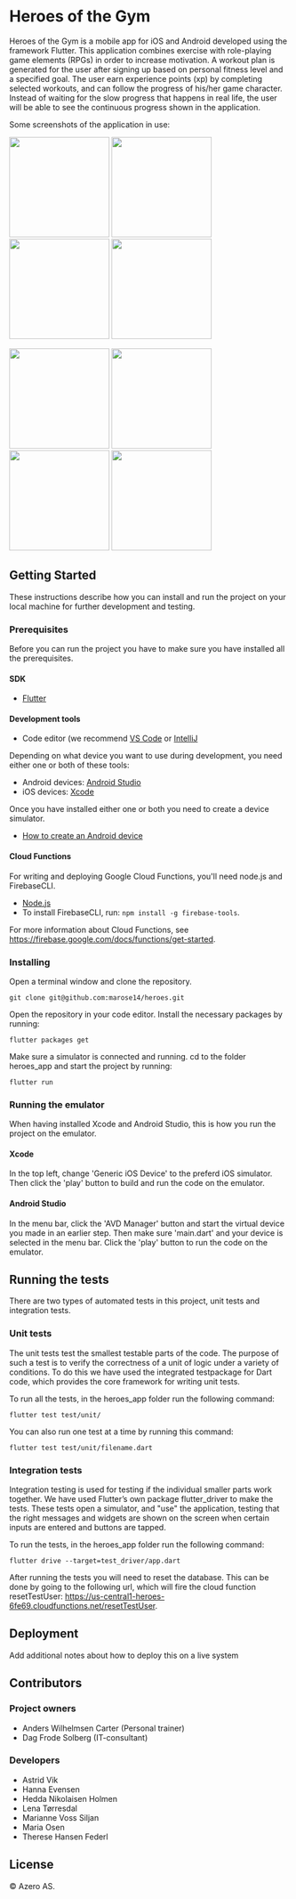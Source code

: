 # Heroes of the Gym

Heroes of the Gym is a mobile app for iOS and Android developed using the framework Flutter. This application combines exercise with role-playing game elements (RPGs) in order to increase motivation. A workout plan is generated for the user after signing up based on personal fitness level and a specified goal. The user earn experience points (xp) by completing selected workouts, and can follow the progress of his/her game character. Instead of waiting for the slow progress that happens in real life, the user will be able to see the continuous progress shown in the application.

Some screenshots of the application in use: 

<p float="left">
  <img src="app_screenshots/pickClass_1.png" width="180" />
  <img src="app_screenshots/fitnessLevel_2.png" width="180" />
  <img src="app_screenshots/home_3.png" width="180" />
  <img src="app_screenshots/startWorkout_4.png" width="180" />
</p>
<p float="left">
  <img src="app_screenshots/levelUp_5.png" width="180">
  <img src="app_screenshots/workoutList_6.png" width="180">
  <img src="app_screenshots/history_7.png" width="180">
  <img src="app_screenshots/settings_8.png" width="180">
</p>

## Getting Started
These instructions describe how you can install and run the project on your local machine for further development and testing.

### Prerequisites
Before you can run the project you have to make sure you have installed all the prerequisites. 

#### SDK
* [Flutter](https://flutter.dev/docs/get-started/install)


#### Development tools
* Code editor (we recommend [VS Code](https://code.visualstudio.com/) or [IntelliJ](https://www.jetbrains.com/idea/)

Depending on what device you want to use during development, you need either one or both of these tools: 
* Android devices: [Android Studio](https://developer.android.com/studio)
* iOS devices: [Xcode](https://itunes.apple.com/us/app/xcode/id497799835?mt=12)

Once you have installed either one or both you need to create a device simulator.
* [How to create an Android device](https://developer.android.com/studio/run/emulator)


#### Cloud Functions
For writing and deploying Google Cloud Functions, you'll need node.js and FirebaseCLI.

* [Node.js](https://nodejs.org/en/)
* To install FirebaseCLI, run: ```npm install -g firebase-tools```.

For more information about Cloud Functions, see https://firebase.google.com/docs/functions/get-started. 


### Installing
Open a terminal window and clone the repository.

```
git clone git@github.com:marose14/heroes.git
```

Open the repository in your code editor. Install the necessary packages by running:

```
flutter packages get
```

Make sure a simulator is connected and running. cd to the folder heroes_app and start the project by running:

```
flutter run
```

### Running the emulator
When having installed Xcode and Android Studio, this is how you run the project on the emulator. 

#### Xcode
In the top left, change 'Generic iOS Device' to the preferd iOS simulator. Then click the 'play' button to build and run the code on the emulator. 

#### Android Studio
In the menu bar, click the 'AVD Manager' button and start the virtual device you made in an earlier step. Then make sure 'main.dart' and your device is selected in the menu bar. Click the 'play' button to run the code on the emulator.    

## Running the tests

There are two types of automated tests in this project, unit tests and integration tests.

### Unit tests
The unit tests test the smallest testable parts of the code. The purpose of such a test is to verify the correctness of a unit of logic under a variety of conditions. To do this we have used the integrated testpackage for Dart code, which provides the core framework for writing unit tests.

To run all the tests, in the heroes_app folder run the following command:

```
flutter test test/unit/
```

You can also run one test at a time by running this command:

```
flutter test test/unit/filename.dart
```

### Integration tests
Integration testing is used for testing if the individual smaller parts work together. We have used Flutter’s own package flutter_driver to make the tests. These tests open a simulator, and "use" the application, testing that the right messages and widgets are shown on the screen when certain inputs are entered and buttons are tapped.

To run the tests, in the heroes_app folder run the following command:

```
flutter drive --target=test_driver/app.dart
```

After running the tests you will need to reset the database. This can be done by going to the following url, which will fire the cloud function resetTestUser: https://us-central1-heroes-6fe69.cloudfunctions.net/resetTestUser.

## Deployment

Add additional notes about how to deploy this on a live system

## Contributors

### Project owners
* Anders Wilhelmsen Carter (Personal trainer)
* Dag Frode Solberg (IT-consultant)

### Developers
* Astrid Vik
* Hanna Evensen
* Hedda Nikolaisen Holmen
* Lena Tørresdal
* Marianne Voss Siljan
* Maria Osen
* Therese Hansen Federl

## License
© Azero AS. 

